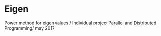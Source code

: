 # Eigen
Power method for eigen values / Individual project Parallel and Distributed Programming/ may 2017
